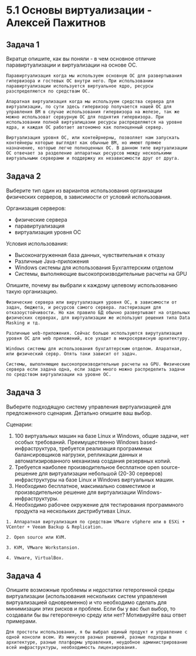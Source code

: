 # 5.1 Основы виртуализации - Алексей Пажитнов

## Задача 1

Вкратце опишите, как вы поняли - в чем основное отличие паравиртуализации и виртуализации на основе ОС.

` Паравиртуализация когда мы используем основную ОС для развертывания гипервизора и гостевых ОС внутри него. При использовании паравиртуализации используется виртуальное ядро, ресурсы разспределяются по средствам ОС. `

` Апаратная виртуализация когда мы используем средства сервера для виртуализации, по сути здесь гипервизор получается нашей ОС для управления ВМ в случае использования гипервизора на железе, так же можно использоват сервурную ОС для поднятия гипервизора. При использовании полной виртуалицазии ресурсы распределяются на уровне ядра, и каждая ОС работает автономно как полноценный сервер. `

` Виртуализация уровня ОС, или контейрнерны, позволяет нам запускать контейнеры которые выглядят как обычные ВМ, но имеют прямое назначение, которые легче полноценных ОС. В данном типе виртуализации ОС отвечает за разделение аппаратных ресурсов между несколькими виртуальными серверами и поддержку их независимости друг от друга. `


## Задача 2

Выберите тип один из вариантов использования организации физических серверов, в зависимости от условий использования.

Организация серверов:
- физические сервера
- паравиртуализация
- виртуализация уровня ОС

Условия использования:

- Высоконагруженная база данных, чувствительная к отказу
- Различные Java-приложения
- Windows системы для использования Бухгалтерским отделом 
- Системы, выполняющие высокопроизводительные расчеты на GPU

Опишите, почему вы выбрали к каждому целевому использованию такую организацию.

` Физические сервера или вирутуализация уровня ОС, в зависимости от задач, бюджета, и ресурсов самого сервера. ластеризация для отказоустойчивости. Но как правило БД обычно развертывают на отдельных физических серверах, для виртуализации же используют решения типа Data Masking и тд. `

` Различные web-приложения. Сейчас больше используются вирутуализация уровня ОС для web приложений, все уходит в микросервисную архитектуру. `

`Windows системы для использования бухгалтерским отделом. Апаратная, или физический сервр. Опять таки зависит от задач.` 

` Системы, выполняющие высокопроизводительные расчеты на GPU. Физические серверa если задача одна, если задач много можно распределить задачи по средством виртуализации на уровне ОС. `


## Задача 3

Выберите подходящую систему управления виртуализацией для предложенного сценария. Детально опишите ваш выбор.

Сценарии:

1. 100 виртуальных машин на базе Linux и Windows, общие задачи, нет особых требований. Преимущественно Windows based-инфраструктура, требуется реализация программных балансировщиков нагрузки, репликации данных и автоматизированного механизма создания резервных копий.
2. Требуется наиболее производительное бесплатное open source-решение для виртуализации небольшой (20-30 серверов) инфраструктуры на базе Linux и Windows виртуальных машин.
3. Необходимо бесплатное, максимально совместимое и производительное решение для виртуализации Windows-инфраструктуры.
4. Необходимо рабочее окружение для тестирования программного продукта на нескольких дистрибутивах Linux.

`1. Аппаратная виртуализация по средствам VMware vSphere или в ESXi + VCenter + Veeam Backup & Replication.`

`2. Open source или KVM.`

`3. KVM, VMware Workstansion.`

`4. Vmware, VirtualBox.`


## Задача 4
Опишите возможные проблемы и недостатки гетерогенной среды виртуализации (использования нескольких систем управления виртуализацией одновременно) и что необходимо сделать для минимизации этих рисков и проблем. Если бы у вас был выбор, то создавали бы вы гетерогенную среду или нет? Мотивируйте ваш ответ примерами.

`Для простоты использования, я бы выбрал единый продукт и управление с одной консоли всем. Из минусов разных решений, разные подходы в архитектуре, разные платформы управления, неудобное администрирование всей инфраструктуры, необходимость лицензирования. `
